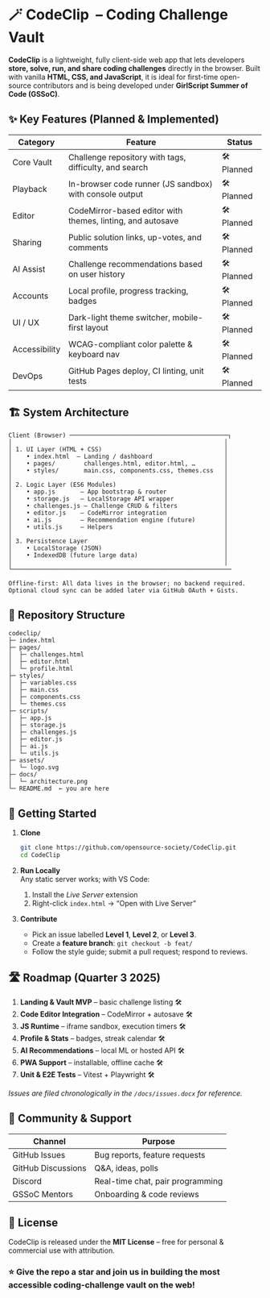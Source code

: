 # 🪄 CodeClip &nbsp;– Coding Challenge Vault

**CodeClip** is a lightweight, fully client-side web app that lets developers **store, solve, run, and share coding challenges** directly in the browser. Built with vanilla **HTML, CSS, and JavaScript**, it is ideal for first-time open-source contributors and is being developed under **GirlScript Summer of Code (GSSoC)**.

## ✨ Key Features (Planned & Implemented)

| Category | Feature | Status |
|----------|---------|--------|
| Core Vault | Challenge repository with tags, difficulty, and search | 🛠 Planned |
| Playback | In-browser code runner (JS sandbox) with console output | 🛠 Planned |
| Editor | CodeMirror-based editor with themes, linting, and autosave | 🛠 Planned |
| Sharing | Public solution links, up-votes, and comments | 🛠 Planned |
| AI Assist | Challenge recommendations based on user history | 🛠 Planned |
| Accounts | Local profile, progress tracking, badges | 🛠 Planned |
| UI / UX | Dark-light theme switcher, mobile-first layout | 🛠 Planned |
| Accessibility | WCAG-compliant color palette & keyboard nav | 🛠 Planned |
| DevOps | GitHub Pages deploy, CI linting, unit tests | 🛠 Planned |

## 🏗️ System Architecture

```
Client (Browser) ────────────────────────────────────────────┐
│                                                           │
│ 1. UI Layer (HTML + CSS)                                  │
│    • index.html  – Landing / dashboard                    │
│    • pages/        challenges.html, editor.html, …        │
│    • styles/       main.css, components.css, themes.css   │
│                                                           │
│ 2. Logic Layer (ES6 Modules)                              │
│    • app.js       – App bootstrap & router                │
│    • storage.js   – LocalStorage API wrapper              │
│    • challenges.js – Challenge CRUD & filters             │
│    • editor.js    – CodeMirror integration                │
│    • ai.js        – Recommendation engine (future)        │
│    • utils.js     – Helpers                               │
│                                                           │
│ 3. Persistence Layer                                      │
│    • LocalStorage (JSON)                                  │
│    • IndexedDB (future large data)                        │
│                                                           │
└─────────────────────────────────────────────────────────────

Offline-first: All data lives in the browser; no backend required.  
Optional cloud sync can be added later via GitHub OAuth + Gists.
```

## 📂 Repository Structure

```text
codeclip/
├─ index.html
├─ pages/
│  ├─ challenges.html
│  ├─ editor.html
│  └─ profile.html
├─ styles/
│  ├─ variables.css
│  ├─ main.css
│  ├─ components.css
│  └─ themes.css
├─ scripts/
│  ├─ app.js
│  ├─ storage.js
│  ├─ challenges.js
│  ├─ editor.js
│  ├─ ai.js
│  └─ utils.js
├─ assets/
│  └─ logo.svg
├─ docs/
│  └─ architecture.png
└─ README.md  ← you are here
```

## 🚀 Getting Started

1. **Clone**  
   ```bash
   git clone https://github.com/opensource-society/CodeClip.git
   cd CodeClip
   ```

2. **Run Locally**  
   Any static server works; with VS Code:  
   1. Install the *Live Server* extension  
   2. Right-click `index.html` → “Open with Live Server”

3. **Contribute**  
   - Pick an issue labelled **Level 1**, **Level 2**, or **Level 3**.  
   - Create a **feature branch**: `git checkout -b feat/`  
   - Follow the style guide; submit a pull request; respond to reviews.

## 🛣️ Roadmap (Quarter 3 2025)

1. **Landing & Vault MVP** – basic challenge listing 🛠  
2. **Code Editor Integration** – CodeMirror + autosave 🛠  
3. **JS Runtime** – iframe sandbox, execution timers 🛠  
4. **Profile & Stats** – badges, streak calendar 🛠  
5. **AI Recommendations** – local ML or hosted API 🛠  
6. **PWA Support** – installable, offline cache 🛠  
7. **Unit & E2E Tests** – Vitest + Playwright 🛠  

*Issues are filed chronologically in the `/docs/issues.docx` for reference.*

## 👥 Community & Support

| Channel | Purpose |
|---------|---------|
| GitHub Issues | Bug reports, feature requests |
| GitHub Discussions | Q&A, ideas, polls |
| Discord | Real-time chat, pair programming |
| GSSoC Mentors | Onboarding & code reviews |

## 🔖 License

CodeClip is released under the **MIT License** – free for personal & commercial use with attribution.

### ⭐ Give the repo a star and join us in building the most accessible coding-challenge vault on the web!
